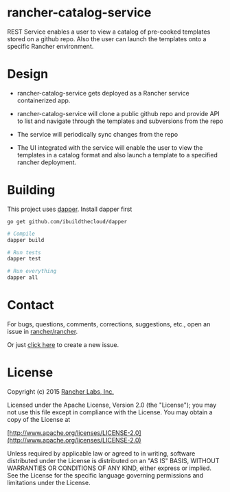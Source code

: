 
rancher-catalog-service
=======================
REST Service enables a user to view a catalog of pre-cooked templates stored on a github repo. Also the user can  launch the templates onto a specific Rancher environment.

Design
==========
* rancher-catalog-service gets deployed as a Rancher service containerized app. 

* rancher-catalog-service will clone a public github repo and provide API to list and navigate through the templates and subversions from the repo

* The service will periodically sync  changes from the repo

* The UI integrated with the service will enable the user to view the templates in a catalog format and also launch a template to a specified rancher deployment.

Building
========

This project uses [dapper](https://github.com/ibuildthecloud/dapper).  Install dapper first

    go get github.com/ibuildthecloud/dapper

```sh
# Compile
dapper build

# Run tests
dapper test

# Run everything
dapper all
```

Contact
========
For bugs, questions, comments, corrections, suggestions, etc., open an issue in
 [rancher/rancher](//github.com/rancher/rancher/issues).

Or just [click here](//github.com/rancher/rancher/issues/new?title=%5Brancher-dns%5D%20) to create a new issue.

License
=======
Copyright (c) 2015 [Rancher Labs, Inc.](http://rancher.com)

Licensed under the Apache License, Version 2.0 (the "License");
you may not use this file except in compliance with the License.
You may obtain a copy of the License at

[http://www.apache.org/licenses/LICENSE-2.0](http://www.apache.org/licenses/LICENSE-2.0)

Unless required by applicable law or agreed to in writing, software
distributed under the License is distributed on an "AS IS" BASIS,
WITHOUT WARRANTIES OR CONDITIONS OF ANY KIND, either express or implied.
See the License for the specific language governing permissions and
limitations under the License.
